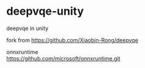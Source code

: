 # deepvqe-unity  
deepvqe in unity  

fork from https://github.com/Xiaobin-Rong/deepvqe  

onnxruntime  
https://github.com/microsoft/onnxruntime.git  